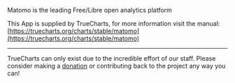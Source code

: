 Matomo is the leading Free/Libre open analytics platform

This App is supplied by TrueCharts, for more information visit the manual: [https://truecharts.org/charts/stable/matomo](https://truecharts.org/charts/stable/matomo)

---

TrueCharts can only exist due to the incredible effort of our staff.
Please consider making a [donation](https://truecharts.org/about/sponsor) or contributing back to the project any way you can!
